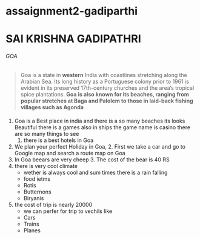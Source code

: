 # assaignment2-gadiparthi
# SAI KRISHNA GADIPATHRI
###### GOA
>Goa is a state in **western** India with coastlines stretching along the Arabian Sea. Its long history as a Portuguese colony prior to 1961 is evident in its preserved 17th-century churches and the area’s tropical spice plantations. **Goa is also known for its beaches, ranging from popular stretches at Baga and Palolem to those in laid-back fishing villages such as Agonda**

####
1. Goa is a Best place in india and there is a  so many beaches its looks Beautiful there is a games also in ships the game name is casino there are so many things to see 
    1. there is a best hotels in Goa 
2.  We plan your perfect Holiday in Goa,
    2. First we take a car and go to Google map and search a route map on Goa 
3.  In Goa beears are very cheep
    3. The cost of the bear is 40 RS
4. there is very cool climate
    * wether is always cool and sum times there is a rain falling
    * food ietms
    * Rotis
    * Butternons
    * Biryanis
5. the cost of trip is nearly 20000
    * we can perfer for trip to vechils like
    * Cars
    * Trains
    * Planes
